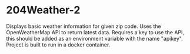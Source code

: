 # 204Weather-2
Displays basic weather information for given zip code.
Uses the OpenWeatherMap API to return latest data.
Requires a key to use the API, this should be added as an environment variable with the name "apikey".
Project is built to run in a docker container.
